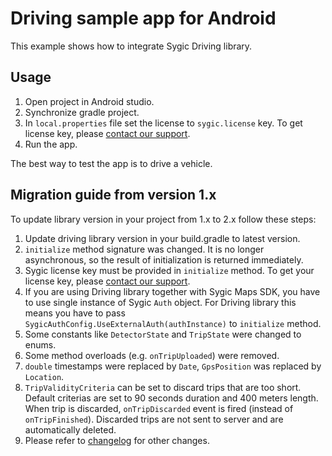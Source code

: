 # Driving sample app for Android

This example shows how to integrate Sygic Driving library.

## Usage
1. Open project in Android studio.
1. Synchronize gradle project.
1. In `local.properties` file set the license to `sygic.license` key. To get license key, please [contact our support](https://www.sygic.com/enterprise/contact-us).
1. Run the app. 

The best way to test the app is to drive a vehicle.

## Migration guide from version 1.x
To update library version in your project from 1.x to 2.x follow these steps:
1. Update driving library version in your build.gradle to latest version.
1. `initialize` method signature was changed. It is no longer asynchronous, so the result of initialization is returned immediately. 
1. Sygic license key must be provided in `initialize` method. To get your license key, please [contact our support](https://www.sygic.com/enterprise/contact-us).
1. If you are using Driving library together with Sygic Maps SDK, you have to use single instance of Sygic `Auth` object. For Driving library this means you have to pass `SygicAuthConfig.UseExternalAuth(authInstance)` to `initialize` method.
1. Some constants like `DetectorState` and `TripState` were changed to enums.
1. Some method overloads (e.g. `onTripUploaded`) were removed.
1. `double` timestamps were replaced by `Date`, `GpsPosition` was replaced by `Location`.
1. `TripValidityCriteria` can be set to discard trips that are too short. Default criterias are set to 90 seconds duration and 400 meters length. When trip is discarded, `onTripDiscarded` event is fired (instead of `onTripFinished`). Discarded trips are not sent to server and are automatically deleted.
1. Please refer to [changelog](https://www.sygic.com/developers/sygic-adas-sdk/changelog) for other changes.
